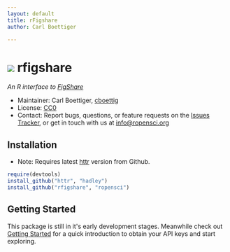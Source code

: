 ```yaml
---
layout: default
title: rFigshare
author: Carl Boettiger

---
```


![](http://farm9.staticflickr.com/8180/7950489358_ea902bdaae_o.png) rfigshare 
=============================================================================

*An R interface to [FigShare](http://figshare.com)*

* Maintainer: Carl Boettiger, [cboettig](https://github.com/cboettig)
* License: [CC0](http://creativecommons.org/publicdomain/zero/1.0/)
* Contact: Report bugs, questions, or feature requests on the [Issues Tracker](https://github.com/ropensci/rfigshare/issues), or get in touch with us at [info@ropensci.org](mailto:info@ropensci.org)

Installation
------------

* Note: Requires latest [httr](https://github.com/hadley/httr) version from Github.

```r
require(devtools)
install_github("httr", "hadley")
install_github("rfigshare", "ropensci")
```

Getting Started
---------------

This package is still in it's early development stages.  Meanwhile check out [Getting Started](https://github.com/ropensci/rfigshare/blob/master/inst/doc/getting_started.md) for a quick introduction to obtain your API keys and start exploring.  
